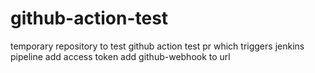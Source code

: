 # github-action-test
temporary repository to test github action
test pr which triggers jenkins pipeline
add access token
add github-webhook to url